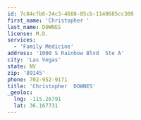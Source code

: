 ```yaml
---
id: 7c84cfb6-24c3-4688-85cb-1140685cc308
first_name: 'Christopher '
last_name: DOWNES
license: M.D.
services:
  - 'Family Medicine'
address: '1000 S Rainbow Blvd  Ste A'
city: 'Las Vegas'
state: NV
zip: '89145'
phone: 702-952-9171
title: 'Christopher  DOWNES'
_geoloc:
  lng: -115.26791
  lat: 36.167731
---
```

